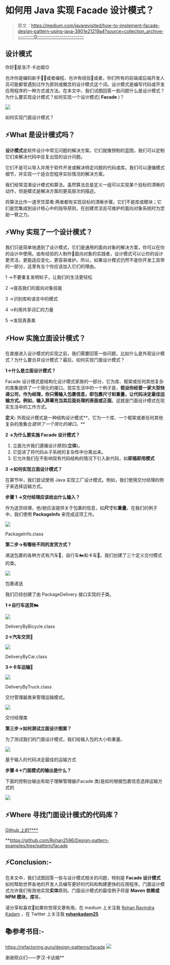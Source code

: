 # 如何用 Java 实现 Facade 设计模式？

> 原文：<https://medium.com/javarevisited/how-to-implement-facade-design-pattern-using-java-3901e21219a4?source=collection_archive---------0----------------------->

## 设计模式

你好👋是洛汗·卡达姆😊

也许你是编码新手👩‍💻或者编程，也许有经验👴或者，你们所有的前端或后端开发人员可能都曾遇到过作为原则或概念的设计模式这个词。设计模式是编写代码或开发应用程序的一种方式或方法。在本文中，我们试图回答一些问题什么是设计模式？为什么要实现设计模式？如何实现一个设计模式( **Facade** )？

[![](img/def70437b35b17f508625ff99adb20ff.png)](https://www.java67.com/2012/09/top-10-java-design-pattern-interview-question-answer.html)

如何实现门面设计模式？

## ⚡What 是设计模式吗？

**设计模式**是软件设计中常见问题的解决方案。它们就像预制的蓝图，我们可以定制它们来解决代码中反复出现的设计问题。

它们不是可以导入并用于软件开发或解决特定问题的代码或库。我们可以遵循模式细节，并实现一个适合您程序实际情况的解决方案。

我们经常混淆设计模式和算法。虽然算法总是定义一组可以实现某个目标的清晰的动作，但是模式是解决方案的更高层次的描述。

将算法比作一道烹饪菜肴:两者都有实现目标的清晰步骤。它们不是库或模块；它们是您集成到设计核心中的指导原则，在创建灵活且可维护的面向对象系统时为您助一臂之力。

## ⚡Why 实现了一个设计模式？

我们只是简单地遇到了设计模式，它们是通用的面向对象的解决方案，你可以在你的设计中使用。由有经验的人制作👴面向对象的实践者，设计模式可以让你的设计更灵活，更能适应变化，更容易维护。所以，如果设计模式仍然不是你开发工具带的一部分，这里有五个你应该加入它们的理由。

1 →不要重复发明轮子，让我们的生活更轻松

2 →提高我们的面向对象技能

3 →识别库和语言中的模式

4 →利用共享词汇的力量

5 →发现真善美

## ⚡How 实施立面设计模式？

在直接进入设计模式的实现之前，我们需要回答一些问题，比如什么是外观设计模式？为什么要合并设计模式？最后，如何实现门面设计模式？

**1→什么是立面设计模式？**

Facade 设计模式是结构化设计模式家族的一部分，它为库、框架或任何其他复杂的类集提供了一个简化的接口。现实生活中的一个例子是，**假设你经营一家大型快递公司，作为经理，你只需输入包裹信息，即包裹尺寸和重量，让代码决定最佳运输方式。例如，输入屏幕充当其后面处理的表面或正面**。这就是门面设计模式在现实生活中的工作方式。

**定义:**
外观设计模式是一种结构设计模式**，它为一个库、一个框架或者任何其他复杂的类集合*提供了一个简化的接口。***

**2 →为什么要实施 Facade 设计模式？**

1.  立面允许我们遵循设计原则(**立体**)。
2.  它促进了将代码从子系统的复杂性中分离出来。
3.  它允许我们在不影响现有代码结构的情况下引入新代码，如**即插即用模式**

**3 →如何实现立面设计模式？**

在第节中，我们尝试使用 Java 实现工厂设计模式。例如，我们使用交付经理的例子来选择运输方式。

**步骤 1 →交付经理应该给出什么输入？**

作为送货经理，他/她应该提供关于包裹的信息，如**尺寸**和**重量**，在我们的例子中，我们使用 **PackageInfo** 来完成这项工作。

[![](img/c391aefc2498c8bcdac8734f5f48c095.png)](https://javarevisited.blogspot.com/2018/02/top-5-java-design-pattern-courses-for-developers.html)

PackageInfo.class

**第二步→有哪些不同的发货方式？**

递送包裹的各种方式有汽车🚗，自行车🏍和卡车🚚。我们创建了三个定义交付模式的类。

[![](img/13597a09b6795bbf692c99ae673c673a.png)](https://www.java67.com/2019/09/top-5-courses-to-learn-system-design.html)

包裹递送

我们已经创建了由 PackageDelivery 接口实现的子类。

**1→自行车送货🏍**

[![](img/f9034f7d64afe50b008b1291750464d7.png)](https://javarevisited.blogspot.com/2019/03/5-courses-programmers-can-join-to-learn.html)

DeliveryByBicycle.class

**2→汽车交货**🚗

[![](img/4fdffd5069436a3e029d775f7e96ee4e.png)](https://javarevisited.blogspot.com/2018/02/5-must-read-books-to-become-software-architect-solution.html)

DeliveryByCar.class

**3→卡车运输**🚚

[![](img/e8670d31861dea3a0d1db9dc47eb2703.png)](https://www.java67.com/2020/11/top-5-course-to-learn-design-patterns-javascript.html)

DeliveryByTruck.class

交付管理器类来管理运输模式。

![](img/4c81c9f0394c0298967ae5a4e7a021eb.png)

交付经理类

**第三步→如何测试立面设计图案？**

为了测试我们的门面设计模式，我们给输入包的大小和重量。

[![](img/ea0698ceb125a836e7fda3e9b0181cf5.png)](https://javarevisited.blogspot.com/2015/01/adapter-vs-decorator-vs-facade-vs-proxy-pattern-java.html)

基于输入的代码决定最佳的运输方式

**步骤 4→门面模式的输出是什么？**

下面的控制台输出有助于理解管理器(Facade 类)是如何根据包裹信息选择运输方式的

[![](img/c2860941ed4e92190314e359fcbd8518.png)](https://medium.com/javarevisited/7-best-books-to-learn-design-patterns-for-java-programmers-5627b93eefdb?source=---------15------------------)

## ⚡Where 寻找门面设计模式的代码库？

[Github 上的****](https://github.com/Rohan2596)

**<https://github.com/Rohan2596/Design-pattern-examples/tree/pattern/facade>  

## ⚡Conclusion:-

在本文中，我们试图回答一些与设计模式相关的问题，特别是 **Facade 设计模式**如何帮助世界各地的开发人员编写更好的代码和构建更快的应用程序。门面设计模式允许我们有效地实现**实体**原则。门面设计模式的最佳例子将是 **Maven 依赖或 NPM 模块，库**等。

请分享和喜欢💖如果你觉得文章有用。在 medium 上关注我 [Rohan Ravindra Kadam](https://medium.com/u/a1b33b7cda75?source=post_page-----3901e21219a4--------------------------------) ，在 Twitter 上关注我 [**rohankadam25**](https://twitter.com/rohankadam25)

## 📚参考书目:-

<https://refactoring.guru/design-patterns/facade>  ![](img/3487c32cba761c873ea8d732eb36fe9e.png)

谢谢观众们——罗汉·卡达姆**